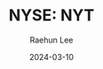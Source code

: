 ---
type: "report"
paper: "NYT_Raehun_Lee.pdf"
author: "Raehun Lee"
company: "The New York Times Company"
date: "2024-03-10"
summary: "The New York Times (NYSE: NYT) is a renowned global media organization, which is dedicated to reporting top-calibre news and information across the globe. Headquartered in Manhattan, the Times has distinguished itself to become the golden standard of journalism. The company's diverse offerings include its core news product, as well as more interest-specific products such as The Athletic, Cooking, Games, Audm, and Wirecutter."
title: "NYSE: NYT"
---